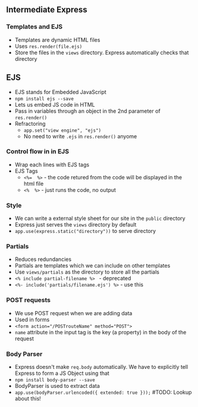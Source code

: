 ## Intermediate Express

### Templates and EJS
- Templates are dynamic HTML files
- Uses ```res.render(file.ejs)```
- Store the files in the ```views``` directory. Express automatically checks that directory

## EJS
- EJS stands for Embedded JavaScript
-   ```npm install ejs --save```
- Lets us embed JS code in HTML
- Pass in variables through an object in the 2nd parameter of ```res.render()```
- Refractoring
    - ```app.set("view engine", "ejs")```
    - No need to write ```.ejs``` in ```res.render()``` anyome

### Control flow in in EJS
- Wrap each lines with EJS tags
- EJS Tags
    - ```<%=  %>``` - the code retured from the code will be displayed in the html file
    - ```<%  %>``` - just runs the code, no output

### Style
- We can write a external style sheet for our site in the ```public``` directory
- Express just serves the ```views``` directory by default
- ```app.use(express.static("directory"))``` to serve directory

### Partials
- Reduces redundancies
- Partials are templates which we can include on other templates
- Use ```views/partials``` as the directory to store all the partials
- ```<% include partial-filename %> ``` - deprecated
- ```<%- include('partials/filename.ejs') %>``` - use this

### POST requests
- We use POST request when we are adding data
- Used in forms
- ```<form action="/POSTrouteName" method="POST">```
- ```name``` attribute in the input tag is the key (a property) in the body of the request

### Body Parser
- Express doesn't make ```req.body``` automatically. We have to explicitly tell Express to form a JS Object using that
- ```npm install body-parser --save```
- BodyParser is used to extract data
- ```app.use(bodyParser.urlencoded({ extended: true }));``` #TODO: Lookup about this!
